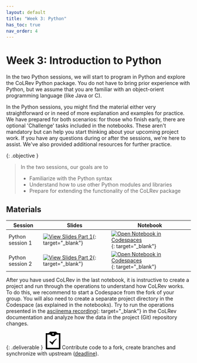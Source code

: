 ```yaml
---
layout: default
title: "Week 3: Python"
has_toc: true
nav_order: 4
---
```


# Week 3: Introduction to Python

In the two Python sessions, we will start to program in Python and explore the CoLRev Python package.
You do not have to bring prior experience with Python, but we assume that you are familiar with an object-orient programming language (like Java or C).

In the Python sessions, you might find the material either very straightforward or in need of more explanation and examples for practice.
We have prepared for both scenarios: for those who finish early, there are optional 'Challenge' tasks included in the notebooks.
These aren't mandatory but can help you start thinking about your upcoming project work.
If you have any questions during or after the sessions, we're here to assist. We've also provided additional resources for further practice.

{: .objective }
> In the two sessions, our goals are to
> 
> - Familiarize with the Python syntax
> - Understand how to use other Python modules and libraries
> - Prepare for extending the functionality of the CoLRev package

## Materials

| Session       | Slides                                                                                                  | Notebook                                                                                                     |
|---------------|---------------------------------------------------------------------------------------------------------|--------------------------------------------------------------------------------------------------------------|
| Python session 1     | [![View Slides Part 1](https://img.shields.io/badge/View-Slides-orange?logo=html5)](../output/03-python_1.html){: target="_blank"} | [![Open Notebook in Codespaces](https://img.shields.io/badge/Open%20in%20Codespaces-blue?logo=github)](https://codespaces.new/digital-work-lab/practice-python){: target="_blank"} |
| Python session 2     | [![View Slides Part 2](https://img.shields.io/badge/View-Slides-orange?logo=html5)](../output/04-python_2.html){: target="_blank"} | [![Open Notebook in Codespaces](https://img.shields.io/badge/Open%20in%20Codespaces-blue?logo=github)](https://codespaces.new/digital-work-lab/practice-python){: target="_blank"} |


After you have used CoLRev in the last notebook, it is instructive to create a project and run through the operations to understand how CoLRev works.
To do this, we recommend to start a Codespace from the fork of your group.
You will also need to create a separate project directory in the Codespace (as explained in the notebooks).
Try to run the operations presented in the [asciinema recording](https://colrev-environment.github.io/colrev/){: target="_blank"} in the CoLRev documentation and analyze how the data in the project (Git) repository changes.

{: .deliverable }
![tasks logo](../assets/iconmonstr-clipboard-5.svg)Contribute code to a fork, create branches and synchronize with upstream ([deadline](../index.html#deliverables)).

